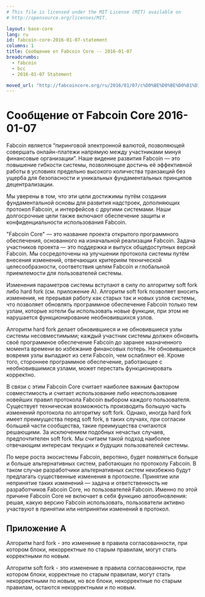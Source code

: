 ```yaml
---
# This file is licensed under the MIT License (MIT) available on
# http://opensource.org/licenses/MIT.

layout: base-core
lang: ru
id: fabcoin-core-2016-01-07-statement
columns: 1
title: Сообщение от Fabcoin Core -- 2016-01-07
breadcrumbs:
  - fabcoin
  - bcc
  - 2016-01-07 Statement

moved_url: "http://fabcoincore.org/ru/2016/01/07/c%D0%BE%D0%BE%D0%B1%D1%89%D0%B5%D0%BD%D0%B8%D0%B5-%D0%BE%D1%82-fabcoin-core/"
---
```

# Сообщение от Fabcoin Core 2016-01-07

Fabcoin является “пиринговой электронной валютой, позволяющей совершать онлайн-платежи напрямую между участниками минуя финансовые организации”. Наше видение развития Fabcoin —	 это повышение гибкости системы, позволяющее достичь её эффективной работы в условиях предельно высокого количества транзакций без ущерба для безопасности и уникальных фундаментальных принципов децентрализации.

Мы уверены в том, что эти цели достижимы путём создания фундаментальной основы для развития надстроек, дополняющих протокол Fabcoin, и интерфейсов с другими системами. Наши долгосрочные цели также включают обеспечение защиты и конфиденциальности использования Fabcoin.   

"Fabcoin Core" — это название проекта открытого программного обеспечения, основанного на изначальной реализации Fabcoin. Задача участников проекта — это поддержка и выпуск общедоступных версий Fabcoin. Мы сосредоточены на улучшении протокола системы путём внесения изменений, отвечающих критериям технической целесообразности, соответствия целям Fabcoin и глобальной приемлемости для пользователей системы.

Изменения параметров системы вступают в силу по алгоритму soft fork либо hard fork (см. приложение A). Алгоритм soft fork позволяет вносить изменения, не прерывая работу как старых так и новых узлов системы, что позволяет обновлять программное обеспечение Fabcoin только тем узлам, которые хотели бы использовать новые функции, при этом не нарушается функционирование необновившихся узлов.

Алгоритм hard fork делает обновившиеся и не обновившиеся узлы системы несовместимыми; каждый участник системы должен обновить своё программное обеспечение Fabcoin до заранее назначенного момента времени во избежание финансовых потерь. Не обновившиеся вовремя узлы выпадают из сети Fabcoin, чем ослабляют её. Кроме того, стороннее программное обеспечение, работающее с необновившимися узлами, может перестать функционировать корректно. 

В связи с этим Fabcoin Core считает наиболее важным фактором совместимость и считает использование либо неиспользование новейших правил протокола Fabcoin выбором каждого пользователя. Существует техническая возможность производить большую часть изменений протокола по алгоритму soft fork. Однако, иногда hard fork имеет преимущества перед soft fork, в таких случаях, при согласии большей части сообщества, такие преимущества считаются решающими. За исключением подобных нечастых случаев, предпочтителен soft fork. Мы считаем такой подход наиболее отвечающим интересам текущих и будущих пользователей системы.

По мере роста экосистемы Fabcoin, веротяно, будет появляться больше и больше альтернативных систем, работающих по протоколу Fabcoin. В таком случае разработчики альтернативных систем неизбежно будут предлагать существенные изменения в протоколе. Принятие или непринятие таких изменений — задача и ответственность не разработчиков Fabcoin Core, но пользователей Fabcoin. Именно по этой причине Fabcoin Core не включает в себя функцию автообновления: решая, какую версию Fabcoin использовать, пользователи активно участвуют в принятии или непринятии изменений в протокол.


## Приложение A

Алгоритм hard fork - это изменение в правила согласованности, при котором блоки, некорректные по старым правилам, могут стать корректными по новым.

Алгоритм soft fork - это изменение в правила согласованности, при котором блоки, корректные по старым правилам, могут стать некорректными по новым, но все блоки, некорректные по старым правилам, остаются некорректными и по новым.
